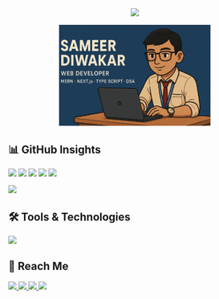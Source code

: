 <br>
<br>
<div align="center">
  <p>
    <img src="https://readme-typing-svg.herokuapp.com?color=FF5733&size=36&width=600&height=50&lines=Hi👋+I'm+Sameer+Diwakar;Aspiring+Web+Developer..;Learning+In+Public..;Empowering+Others..;Nice+To+Meet+You!&center=true">
  </p>

  <p>
    <img src="github_sameer.png" alt="Sameer Diwakar GitHub Banner" width="60%">
  </p>
</div>

  ## 📊 GitHub Insights
  <p>
    <img src="https://github-profile-summary-cards.vercel.app/api/cards/profile-details?username=SameerDiwakar&theme=github">
    <img src="https://github-profile-summary-cards.vercel.app/api/cards/repos-per-language?username=SameerDiwakar&theme=github">
    <img src="https://github-profile-summary-cards.vercel.app/api/cards/most-commit-language?username=SameerDiwakar&theme=github">
    <img src="https://github-profile-summary-cards.vercel.app/api/cards/stats?username=SameerDiwakar&theme=github">
    <img src="https://github-profile-summary-cards.vercel.app/api/cards/productive-time?username=SameerDiwakar&theme=github">
  </p>

  <p>
    <img src="https://komarev.com/ghpvc/?username=SameerDiwakar&color=blue">
  </p>

  ## 🛠️ Tools & Technologies

  <p>
    <a href="https://skillicons.dev">
      <img src="https://skillicons.dev/icons?i=c,cpp,py,html,css,js,ts,nodejs,react,nextjs,tailwind,mongodb,mysql,postgres,postman,prisma,npm,git,github,neovim&theme=dark" />
    </a>
  </p>

  ## 📩 Reach Me

  <p>
    <a href="https://linkedin.com/in/sameerdiwakar">
      <img src="https://img.shields.io/badge/LinkedIn-%230A66C2?logo=linkedin&logoColor=white">
    </a>
    <a href="https://www.instagram.com/sameer.x27">
      <img src="https://img.shields.io/badge/Instagram-%23E4405F?logo=instagram&logoColor=white">
    </a>
    <a href="https://devfolio.co/@sameerdiwakar">
      <img src="https://img.shields.io/badge/Devfolio-%230A0A0A?logo=devfolio&logoColor=white">
    </a>
    <a href="mailto:diwakarsameer27@gmail.com">
      <img src="https://img.shields.io/badge/Email-%23D14836?logo=gmail&logoColor=white">
    </a>
  </p>
